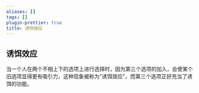 ```yaml
---
aliases: []
tags: []
plugin-prettier: true
title: 诱饵效应
---
```


## 诱饵效应

当一个人在两个不相上下的选项上进行选择时，因为第三个选项的加入，会使某个旧选项显得更有吸引力，这种现象被称为"诱饵效应"，而第三个选项正好充当了诱饵的功能。

